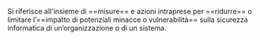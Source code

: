
Si riferisce all'insieme di ==misure== e azioni intraprese per ==ridurre== o limitare l’==impatto di potenziali minacce o vulnerabilità== sulla sicurezza informatica di un’organizzazione o di un sistema.